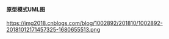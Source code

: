 

#### 原型模式UML图

https://img2018.cnblogs.com/blog/1002892/201810/1002892-20181012171457325-1680655513.png